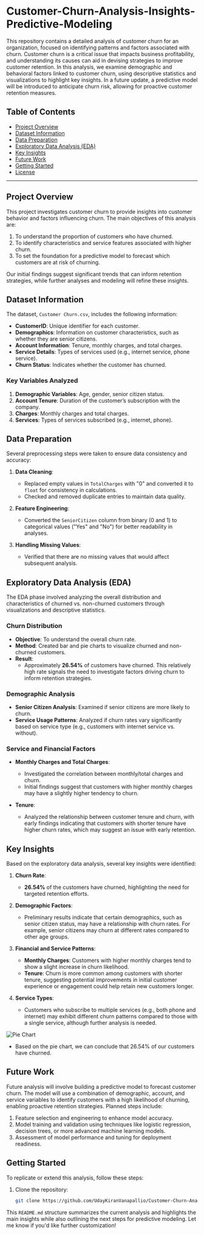 # Customer-Churn-Analysis-Insights-Predictive-Modeling

This repository contains a detailed analysis of customer churn for an organization, focused on identifying patterns and factors associated with churn. Customer churn is a critical issue that impacts business profitability, and understanding its causes can aid in devising strategies to improve customer retention. In this analysis, we examine demographic and behavioral factors linked to customer churn, using descriptive statistics and visualizations to highlight key insights. In a future update, a predictive model will be introduced to anticipate churn risk, allowing for proactive customer retention measures.

## Table of Contents
- [Project Overview](#project-overview)
- [Dataset Information](#dataset-information)
- [Data Preparation](#data-preparation)
- [Exploratory Data Analysis (EDA)](#exploratory-data-analysis-eda)
- [Key Insights](#key-insights)
- [Future Work](#future-work)
- [Getting Started](#getting-started)
- [License](#license)

---

## Project Overview
This project investigates customer churn to provide insights into customer behavior and factors influencing churn. The main objectives of this analysis are:
1. To understand the proportion of customers who have churned.
2. To identify characteristics and service features associated with higher churn.
3. To set the foundation for a predictive model to forecast which customers are at risk of churning.

Our initial findings suggest significant trends that can inform retention strategies, while further analyses and modeling will refine these insights.

## Dataset Information
The dataset, `Customer Churn.csv`, includes the following information:
- **CustomerID**: Unique identifier for each customer.
- **Demographics**: Information on customer characteristics, such as whether they are senior citizens.
- **Account Information**: Tenure, monthly charges, and total charges.
- **Service Details**: Types of services used (e.g., internet service, phone service).
- **Churn Status**: Indicates whether the customer has churned.

### Key Variables Analyzed
1. **Demographic Variables**: Age, gender, senior citizen status.
2. **Account Tenure**: Duration of the customer’s subscription with the company.
3. **Charges**: Monthly charges and total charges.
4. **Services**: Types of services subscribed (e.g., internet, phone).

## Data Preparation
Several preprocessing steps were taken to ensure data consistency and accuracy:
1. **Data Cleaning**:
   - Replaced empty values in `TotalCharges` with "0" and converted it to `float` for consistency in calculations.
   - Checked and removed duplicate entries to maintain data quality.

2. **Feature Engineering**:
   - Converted the `SeniorCitizen` column from binary (0 and 1) to categorical values ("Yes" and "No") for better readability in analyses.

3. **Handling Missing Values**:
   - Verified that there are no missing values that would affect subsequent analysis.

## Exploratory Data Analysis (EDA)
The EDA phase involved analyzing the overall distribution and characteristics of churned vs. non-churned customers through visualizations and descriptive statistics.

### Churn Distribution
- **Objective**: To understand the overall churn rate.
- **Method**: Created bar and pie charts to visualize churned and non-churned customers.
- **Result**: 
  - Approximately **26.54%** of customers have churned. This relatively high rate signals the need to investigate factors driving churn to inform retention strategies.

### Demographic Analysis
- **Senior Citizen Analysis**: Examined if senior citizens are more likely to churn.
- **Service Usage Patterns**: Analyzed if churn rates vary significantly based on service type (e.g., customers with internet service vs. without).
  
### Service and Financial Factors
- **Monthly Charges and Total Charges**:
  - Investigated the correlation between monthly/total charges and churn.
  - Initial findings suggest that customers with higher monthly charges may have a slightly higher tendency to churn.
  
- **Tenure**:
  - Analyzed the relationship between customer tenure and churn, with early findings indicating that customers with shorter tenure have higher churn rates, which may suggest an issue with early retention.

## Key Insights
Based on the exploratory data analysis, several key insights were identified:

1. **Churn Rate**:
   - **26.54%** of the customers have churned, highlighting the need for targeted retention efforts.

2. **Demographic Factors**:
   - Preliminary results indicate that certain demographics, such as senior citizen status, may have a relationship with churn rates. For example, senior citizens may churn at different rates compared to other age groups.

3. **Financial and Service Patterns**:
   - **Monthly Charges**: Customers with higher monthly charges tend to show a slight increase in churn likelihood.
   - **Tenure**: Churn is more common among customers with shorter tenure, suggesting potential improvements in initial customer experience or engagement could help retain new customers longer.

4. **Service Types**:
   - Customers who subscribe to multiple services (e.g., both phone and internet) may exhibit different churn patterns compared to those with a single service, although further analysis is needed.

![Pie Chart](https://github.com/user-attachments/assets/51ab5ebe-1419-4e29-99c8-78b39a1e55d9)
- Based on the pie chart, we can conclude that 26.54% of our customers have churned. 


## Future Work
Future analysis will involve building a predictive model to forecast customer churn. The model will use a combination of demographic, account, and service variables to identify customers with a high likelihood of churning, enabling proactive retention strategies. Planned steps include:
1. Feature selection and engineering to enhance model accuracy.
2. Model training and validation using techniques like logistic regression, decision trees, or more advanced machine learning models.
3. Assessment of model performance and tuning for deployment readiness.

## Getting Started
To replicate or extend this analysis, follow these steps:

1. Clone the repository:
   ```bash
   git clone https://github.com/UdayKiranVanapallio/Customer-Churn-Analysis-Insights-Predictive-Modeling.git

This `README.md` structure summarizes the current analysis and highlights the main insights while also outlining the next steps for predictive modeling. Let me know if you'd like further customization!

